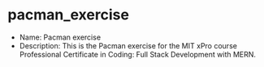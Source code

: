 # pacman_exercise

 * Name: Pacman exercise
 * Description: This is the Pacman exercise for the MIT xPro course Professional Certificate in Coding: Full Stack Development with MERN.